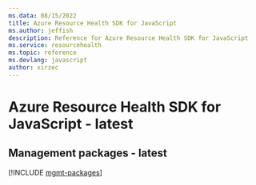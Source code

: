 ```yaml
---
ms.data: 08/15/2022
title: Azure Resource Health SDK for JavaScript
ms.author: jeffish
description: Reference for Azure Resource Health SDK for JavaScript
ms.service: resourcehealth
ms.topic: reference
ms.devlang: javascript
author: xirzec
---
```

# Azure Resource Health SDK for JavaScript - latest

## Management packages - latest
[!INCLUDE [mgmt-packages](resource-health-mgmt-index.md)]